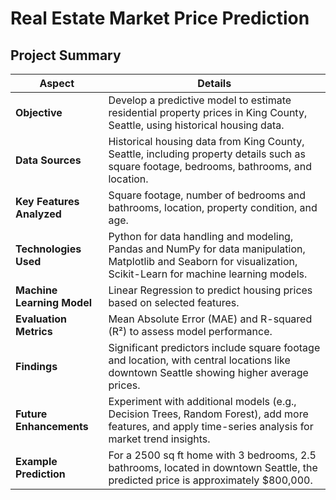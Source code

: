 # Real Estate Market Price Prediction

## Project Summary

| **Aspect**                     | **Details**                                                                                                                                                          |
|--------------------------------|---------------------------------------------------------------------------------------------------------------------------------------------------------------------|
| **Objective**                  | Develop a predictive model to estimate residential property prices in King County, Seattle, using historical housing data.                                          |
| **Data Sources**               | Historical housing data from King County, Seattle, including property details such as square footage, bedrooms, bathrooms, and location.                           |
| **Key Features Analyzed**      | Square footage, number of bedrooms and bathrooms, location, property condition, and age.                                                                            |
| **Technologies Used**          | Python for data handling and modeling, Pandas and NumPy for data manipulation, Matplotlib and Seaborn for visualization, Scikit-Learn for machine learning models. |
| **Machine Learning Model**     | Linear Regression to predict housing prices based on selected features.                                                                                             |
| **Evaluation Metrics**         | Mean Absolute Error (MAE) and R-squared (R²) to assess model performance.                                                                                           |
| **Findings**                   | Significant predictors include square footage and location, with central locations like downtown Seattle showing higher average prices.                             |
| **Future Enhancements**        | Experiment with additional models (e.g., Decision Trees, Random Forest), add more features, and apply time-series analysis for market trend insights.               |
| **Example Prediction**         | For a 2500 sq ft home with 3 bedrooms, 2.5 bathrooms, located in downtown Seattle, the predicted price is approximately $800,000.                                   |
